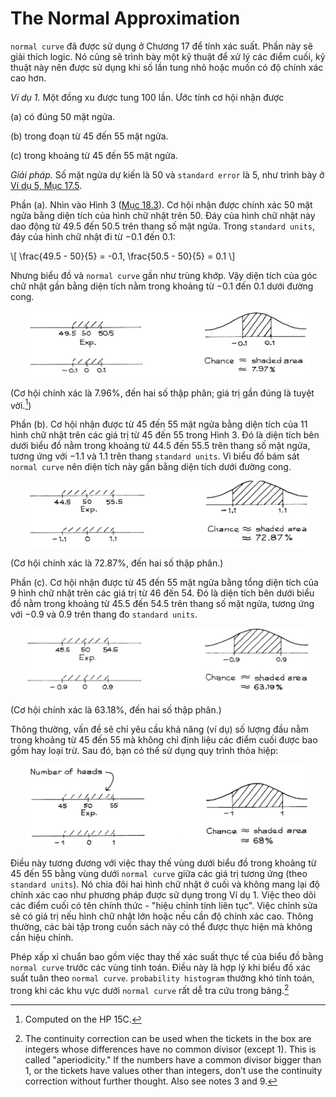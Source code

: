 # The Normal Approximation

`normal curve` đã được sử dụng ở Chương 17 để tính xác suất. Phần này sẽ giải thích logic. Nó cũng sẽ trình bày một kỹ thuật để xử lý các điểm cuối, kỹ thuật này nên được sử dụng khi số lần tung nhỏ hoặc muốn có độ chính xác cao hơn.

_Ví dụ 1._ Một đồng xu được tung 100 lần. Ước tính cơ hội nhận được

(a) có đúng 50 mặt ngửa.

(b) trong đoạn từ 45 đến 55 mặt ngửa.

(c) trong khoảng từ 45 đến 55 mặt ngửa.

_Giải pháp._ Số mặt ngửa dự kiến là 50 và `standard error` là 5, như trình bày ở [Ví dụ 5, Mục 17.5][sec17.5].

Phần (a). Nhìn vào Hình 3 ([Mục 18.3][sec18.3]). Cơ hội nhận được chính xác 50 mặt ngửa bằng diện tích của hình chữ nhật trên 50. Đáy của hình chữ nhật này dao động từ 49.5 đến 50.5 trên thang số mặt ngửa. Trong `standard units`, đáy của hình chữ nhật đi từ −0.1 đến 0.1:

\\[
\frac{49.5 - 50}{5} = -0.1, \frac{50.5 - 50}{5} = 0.1
\\]

Nhưng biểu đồ và `normal curve` gần như trùng khớp. Vậy diện tích của góc chữ nhật gần bằng diện tích nằm trong khoảng từ −0.1 đến 0.1 dưới đường cong.

<center><img src="ex1_1.png" width="90%" height="auto"></center>

(Cơ hội chính xác là 7.96%, đến hai số thập phân; giá trị gần đúng là tuyệt vời.[^4])

Phần (b). Cơ hội nhận được từ 45 đến 55 mặt ngửa bằng diện tích của 11 hình chữ nhật trên các giá trị từ 45 đến 55 trong Hình 3. Đó là diện tích bên dưới biểu đồ nằm trong khoảng từ 44.5 đến 55.5 trên thang số mặt ngửa, tương ứng với −1.1 và 1.1 trên thang `standard units`. Vì biểu đồ bám sát `normal curve` nên diện tích này gần bằng diện tích dưới đường cong.

<center><img src="ex1_2.png" width="90%" height="auto"></center>

(Cơ hội chính xác là 72.87%, đến hai số thập phân.)

Phần (c). Cơ hội nhận được từ 45 đến 55 mặt ngửa bằng tổng diện tích của 9 hình chữ nhật trên các giá trị từ 46 đến 54. Đó là diện tích bên dưới biểu đồ nằm trong khoảng từ 45.5 đến 54.5 trên thang số mặt ngửa, tương ứng với −0.9 và 0.9 trên thang đo `standard units`.

<center><img src="ex1_3.png" width="90%" height="auto"></center>

(Cơ hội chính xác là 63.18%, đến hai số thập phân.)

Thông thường, vấn đề sẽ chỉ yêu cầu khả năng (ví dụ) số lượng đầu nằm trong khoảng từ 45 đến 55 mà không chỉ định liệu các điểm cuối được bao gồm hay loại trừ. Sau đó, bạn có thể sử dụng quy trình thỏa hiệp:

<center><img src="ex1_4.png" width="90%" height="auto"></center>

Điều này tương đương với việc thay thế vùng dưới biểu đồ trong khoảng từ 45 đến 55 bằng vùng dưới `normal curve` giữa các giá trị tương ứng (theo `standard units`). Nó chia đôi hai hình chữ nhật ở cuối và không mang lại độ chính xác cao như phương pháp được sử dụng trong Ví dụ 1. Việc theo dõi các điểm cuối có tên chính thức - "hiệu chỉnh tính liên tục". Việc chỉnh sửa sẽ có giá trị nếu hình chữ nhật lớn hoặc nếu cần độ chính xác cao. Thông thường, các bài tập trong cuốn sách này có thể được thực hiện mà không cần hiệu chỉnh.

Phép xấp xỉ chuẩn bao gồm việc thay thế xác suất thực tế của biểu đồ bằng `normal curve` trước các vùng tính toán. Điều này là hợp lý khi biểu đồ xác suất tuân theo `normal curve`. `probability histogram` thường khó tính toán, trong khi các khu vực dưới `normal curve` rất dễ tra cứu trong bảng.[^5]

[^4]: Computed on the HP 15C.

[^5]: The continuity correction can be used when the tickets in the box are integers whose differences have no common divisor (except 1). This is called "aperiodicity." If the numbers have a common divisor bigger than 1, or the tickets have values other than integers, don’t use the continuity correction without further thought. Also see notes 3 and 9.


[sec18.3]: ../ch18/ch18-03.md
[sec17.5]: ../ch17/ch17-05.md
